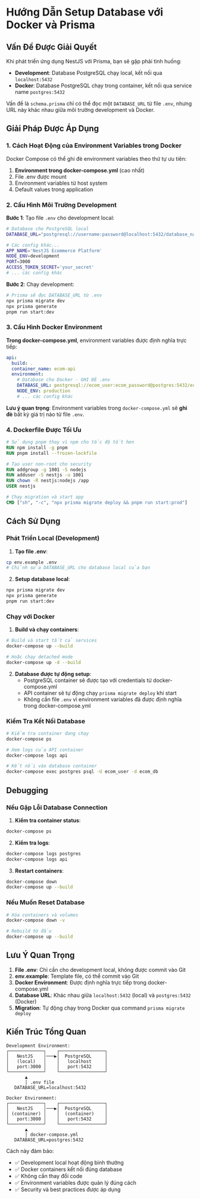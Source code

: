 # Hướng Dẫn Setup Database với Docker và Prisma

## Vấn Đề Được Giải Quyết

Khi phát triển ứng dụng NestJS với Prisma, bạn sẽ gặp phải tình huống:

- **Development**: Database PostgreSQL chạy local, kết nối qua `localhost:5432`
- **Docker**: Database PostgreSQL chạy trong container, kết nối qua service name `postgres:5432`

Vấn đề là `schema.prisma` chỉ có thể đọc một `DATABASE_URL` từ file `.env`, nhưng URL này khác nhau giữa môi trường development và Docker.

## Giải Pháp Được Áp Dụng

### 1. Cách Hoạt Động của Environment Variables trong Docker

Docker Compose có thể ghi đè environment variables theo thứ tự ưu tiên:

1. **Environment trong docker-compose.yml** (cao nhất)
2. File .env được mount
3. Environment variables từ host system
4. Default values trong application

### 2. Cấu Hình Môi Trường Development

**Bước 1**: Tạo file `.env` cho development local:

```bash
# Database cho PostgreSQL local
DATABASE_URL="postgresql://username:password@localhost:5432/database_name"

# Các config khác...
APP_NAME='NestJS Ecommerce Platform'
NODE_ENV=development
PORT=3000
ACCESS_TOKEN_SECRET='your_secret'
# ... các config khác
```

**Bước 2**: Chạy development:

```bash
# Prisma sẽ đọc DATABASE_URL từ .env
npx prisma migrate dev
npx prisma generate
pnpm run start:dev
```

### 3. Cấu Hình Docker Environment

**Trong docker-compose.yml**, environment variables được định nghĩa trực tiếp:

```yaml
api:
  build: .
  container_name: ecom-api
  environment:
    # Database cho Docker - GHI ĐÈ .env
    DATABASE_URL: postgresql://ecom_user:ecom_password@postgres:5432/ecom_db
    NODE_ENV: production
    # ... các config khác
```

**Lưu ý quan trọng**: Environment variables trong `docker-compose.yml` sẽ **ghi đè** bất kỳ giá trị nào từ file `.env`.

### 4. Dockerfile Được Tối Ưu

```dockerfile
# Sử dụng pnpm thay vì npm cho tốc độ tốt hơn
RUN npm install -g pnpm
RUN pnpm install --frozen-lockfile

# Tạo user non-root cho security
RUN addgroup -g 1001 -S nodejs
RUN adduser -S nestjs -u 1001
RUN chown -R nestjs:nodejs /app
USER nestjs

# Chạy migration và start app
CMD ["sh", "-c", "npx prisma migrate deploy && pnpm run start:prod"]
```

## Cách Sử Dụng

### Phát Triển Local (Development)

1. **Tạo file .env**:

```bash
cp env.example .env
# Chỉnh sửa DATABASE_URL cho database local của bạn
```

2. **Setup database local**:

```bash
npx prisma migrate dev
npx prisma generate
pnpm run start:dev
```

### Chạy với Docker

1. **Build và chạy containers**:

```bash
# Build và start tất cả services
docker-compose up --build

# Hoặc chạy detached mode
docker-compose up -d --build
```

2. **Database được tự động setup**:
   - PostgreSQL container sẽ được tạo với credentials từ docker-compose.yml
   - API container sẽ tự động chạy `prisma migrate deploy` khi start
   - Không cần file `.env` vì environment variables đã được định nghĩa trong docker-compose.yml

### Kiểm Tra Kết Nối Database

```bash
# Kiểm tra container đang chạy
docker-compose ps

# Xem logs của API container
docker-compose logs api

# Kết nối vào database container
docker-compose exec postgres psql -U ecom_user -d ecom_db
```

## Debugging

### Nếu Gặp Lỗi Database Connection

1. **Kiểm tra container status**:

```bash
docker-compose ps
```

2. **Kiểm tra logs**:

```bash
docker-compose logs postgres
docker-compose logs api
```

3. **Restart containers**:

```bash
docker-compose down
docker-compose up --build
```

### Nếu Muốn Reset Database

```bash
# Xóa containers và volumes
docker-compose down -v

# Rebuild từ đầu
docker-compose up --build
```

## Lưu Ý Quan Trọng

1. **File .env**: Chỉ cần cho development local, không được commit vào Git
2. **env.example**: Template file, có thể commit vào Git
3. **Docker Environment**: Được định nghĩa trực tiếp trong docker-compose.yml
4. **Database URL**: Khác nhau giữa `localhost:5432` (local) và `postgres:5432` (Docker)
5. **Migration**: Tự động chạy trong Docker qua command `prisma migrate deploy`

## Kiến Trúc Tổng Quan

```
Development Environment:
┌─────────────┐    ┌─────────────────┐
│   NestJS    │───▶│  PostgreSQL     │
│   (local)   │    │   localhost     │
│   port:3000 │    │   port:5432     │
└─────────────┘    └─────────────────┘
       ▲
       │ .env file
   DATABASE_URL=localhost:5432

Docker Environment:
┌─────────────┐    ┌─────────────────┐
│   NestJS    │───▶│  PostgreSQL     │
│ (container) │    │  (container)    │
│   port:3000 │    │   port:5432     │
└─────────────┘    └─────────────────┘
       ▲
       │ docker-compose.yml
   DATABASE_URL=postgres:5432
```

Cách này đảm bảo:

- ✅ Development local hoạt động bình thường
- ✅ Docker containers kết nối đúng database
- ✅ Không cần thay đổi code
- ✅ Environment variables được quản lý đúng cách
- ✅ Security và best practices được áp dụng
